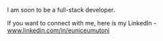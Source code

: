 I am soon to be a full-stack developer. 

If you want to connect with me, here is my LinkedIn - www.linkedin.com/in/euniceumutoni 
 
<!---
euniceumutoni/euniceumutoni is a ✨ special ✨ repository because its `README.md` (this file) appears on your GitHub profile.
You can click the Preview link to take a look at your changes.
--->
